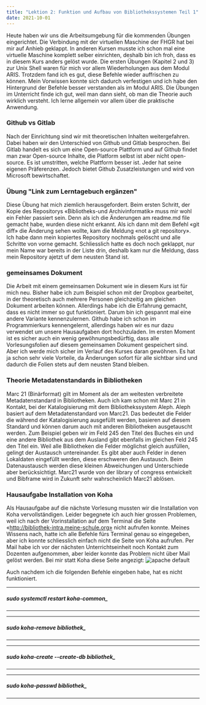 ```yaml
---
title: "Lektion 2: Funktion und Aufbau von Bibliothekssystemen Teil 1"
date: 2021-10-01
---
```


Heute haben wir uns die Arbeitsumgebung für die kommenden Übungen eingerichtet. Die Verbindung mit der virtuellen Maschine der FHGR hat bei mir auf Anhieb geklappt. In anderen Kursen musste ich schon mal eine virtuelle Maschine komplett selber einrichten, deshalb bin ich froh, dass es in diesem Kurs anders gelöst wurde. 
Die ersten Übungen (Kapitel 2 und 3) zur Unix Shell waren für mich vor allem Wiederholungen aus dem Modul ARIS. Trotzdem fand ich es gut, diese Befehle wieder auffrischen zu können. Mein Vorwissen konnte sich dadurch verfestigen und ich habe den Hintergrund der Befehle besser verstanden als im Modul ARIS.
Die Übungen im Unterricht finde ich gut, weil man dann sieht, ob man die Theorie auch wirklich versteht. Ich lerne allgemein vor allem über die praktische Anwendung.

### Github vs Gitlab
Nach der Einrichtung sind wir mit theoretischen Inhalten weitergefahren. Dabei haben wir den Unterschied von Github und Gitlab besprochen. 
Bei Gitlab handelt es sich um eine Open-source Plattform und auf Github findet man zwar Open-source Inhalte, die Platform selbst ist aber nicht open-source. 
Es ist umstritten, welche Plattform besser ist. Jeder hat seine eigenen Präferenzen. Jedoch bietet Github Zusatzleistungen und wird von Microsoft bewirtschaftet.

### Übung "Link zum Lerntagebuch ergänzen"
Diese Übung hat mich ziemlich herausgefordert. Beim ersten Schritt, der Kopie des Repositorys «Bibliotheks-und Archivinformatik» muss mir wohl ein Fehler passiert sein.
Denn als ich die Änderungen am readme.md file gemacht habe, wurden diese nicht erkannt. Als ich dann mit dem Befehl «git diff» die Änderung sehen wollte, kam die Meldung «not a git repository». 
Ich habe dann mein kopiertes Repository nochmals gelöscht und alle Schritte von vorne gemacht. 
Schliesslich hatte es doch noch geklappt, nur mein Name war bereits in der Liste drin, deshalb kam nur die Meldung, dass mein Repository ajetzt uf dem neusten Stand
ist.

### gemeinsames Dokument
Die Arbeit mit einem gemeinsamen Dokument wie in diesem Kurs ist für mich neu. Bisher habe ich zum Beispiel schon mit der Dropbox gearbeitet, in der theoretisch auch mehrere Personen gleichzeitig am gleichen Dokument arbeiten können. 
Allerdings habe ich die Erfahrung gemacht, dass es nicht immer so gut funktioniert. 
Darum bin ich gespannt mal eine andere Variante kennenzulernen. Github habe ich schon im Programmierkurs kennengelernt, allerdings haben wir es nur dazu verwendet um unsere Hausaufgaben dort hochzuladen.
Im ersten Moment ist es sicher auch ein wenig gewöhnungsbedürftig, dass alle Vorlesungsfolien auf diesem gemeinsamen Dokument gespeichert sind. Aber ich werde mich sicher im Verlauf des Kurses daran gewöhnen. 
Es hat ja schon sehr viele Vorteile, da Änderungen sofort für alle sichtbar sind und dadurch die Folien stets auf dem neusten Stand bleiben.

### Theorie Metadatenstandards in Bibliotheken
Marc 21 (Binärformat) gilt im Moment als der am weitesten verbreitete Metadatenstandard in Bibliotheken. 
Auch ich kam schon mit Marc 21 in Kontakt, bei der Katalogisierung mit dem Bibliothekssystem Aleph. Aleph basiert auf dem Metadatenstandard von Marc21. 
Das bedeutet die Felder die während der Katalogisierung ausgefüllt werden, basieren auf diesem Standard und können darum auch mit anderen Bibliotheken ausgetauscht werden. 
Zum Beispiel geben wir im Feld 245 den Titel des Buches ein und eine andere Bibliothek aus dem Ausland gibt ebenfalls im gleichen Feld 245 den Titel ein. 
Weil alle Bibliotheken die Felder möglichst gleich ausfüllen, gelingt der Austausch untereinander. 
Es gibt aber auch Felder in denen Lokaldaten eingefüllt werden, diese erschweren den Austausch. 
Beim Datenaustausch werden diese kleinen Abweichungen und Unterschiede aber berücksichtigt. 
Marc21 wurde von der library of congress entwickelt und Bibframe wird in Zukunft sehr wahrscheinlich Marc21 ablösen. 

### Hausaufgabe Installation von Koha

Als Hausaufgabe auf die nächste Vorlesung mussten wir die Installation von Koha vervollständigen. Leider begegnete ich auch hier grossen Problemen, weil ich nach der Vorinstallation auf dem Terminal die Seite «http://bibliothek-intra.meine-schule.org» nicht aufrufen konnte. Meines Wissens nach, hatte ich alle Befehle fürs Terminal genau so eingegeben, aber ich konnte schliesslich einfach nicht die Seite von Koha aufrufen. Per Mail habe ich vor der nächsten Unterrichtseinheit noch Kontakt zum Dozenten aufgenommen, aber leider konnte das Problem nicht über Mail gelöst werden.
Bei mir statt Koha diese Seite angezigt: 
![apache default](/home/EDU03/lanzselina/Downloads/fehlermeldung.png)

Auch nachdem ich die folgenden Befehle eingeben habe, hat es nicht funktioniert.

---
##### sudo systemctl restart koha-common_ 
---
---
##### sudo koha-remove bibliothek_ 
---
---
##### sudo koha-create --create-db bibliothek_ 
---
---
##### sudo koha-passwd bibliothek_ 
---
